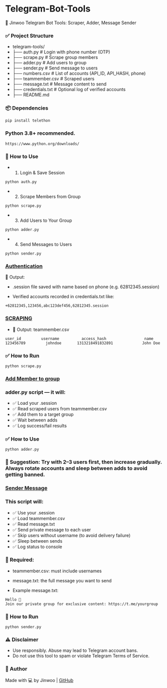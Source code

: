 # Telegram-Bot-Tools
🤖 Jinwoo Telegram Bot Tools: Scraper, Adder, Message Sender

### ✅ Project Structure 
- telegram-tools/
- ├── auth.py           # Login with phone number (OTP)
- ├── scrape.py         # Scrape group members
- ├── adder.py          # Add users to group
- ├── sender.py         # Send message to users
- ├── numbers.csv       # List of accounts (API_ID, API_HASH, phone)
- ├── teammember.csv    # Scraped users
- ├── message.txt       # Message content to send
- ├── credentials.txt   # Optional log of verified accounts
- ├── README.md

### 📦 Dependencies
```python
pip install telethon
```

### Python 3.8+ recommended.
`https://www.python.org/downloads/`

### 🚀 How to Use
- 1. Login & Save Session
```
python auth.py
```
- 2. Scrape Members from Group
```
python scrape.py
```
- 3. Add Users to Your Group
```
python adder.py
```
- 4. Send Messages to Users
```
python sender.py
```

### [Authentication](./auth.py)

📝 Output:
- .session file saved with name based on phone (e.g. 62812345.session)

- Verified accounts recorded in credentials.txt like:
```
+62812345,123456,abc123def456,62812345.session
```

### [SCRAPING](./scrape.py)
- 📝 Output: teammember.csv
```
user_id	        username	      access_hash	              name
123456789	      johndoe	    1313218491832891	         John Doe
```
### ✅ How to Run
```
python scrape.py
```

### [Add Member to group](./adder.py)
### adder.py script — it will:

- ✅ Load your .session
- ✅ Read scraped users from teammember.csv
- ✅ Add them to a target group
- ✅ Wait between adds
- ✅ Log success/fail results

### ✅ How to Use
```
python adder.py
```

### 🧠 Suggestion: Try with 2–3 users first, then increase gradually. Always rotate accounts and sleep between adds to avoid getting banned.

### [Sender Message](./sender.py)

### This script will:

- ✅ Use your .session
- ✅ Load teammember.csv
- ✅ Read message.txt
- ✅ Send private message to each user
- ✅ Skip users without username (to avoid delivery failure)
- ✅ Sleep between sends
- ✅ Log status to console

### 📝 Required:
- teammember.csv: must include usernames

- message.txt: the full message you want to send

- Example message.txt:
```
Hello 👋
Join our private group for exclusive content: https://t.me/yourgroup
```

### 🚀 How to Run
```
python sender.py
```

### ⚠️ Disclaimer
- Use responsibly. Abuse may lead to Telegram account bans.
- Do not use this tool to spam or violate Telegram Terms of Service.


### 🧠 Author
Made with 💻 by Jinwoo | [GitHub](https://github.com/Jinwo0x1400/Telegram-Bot-Tools)
